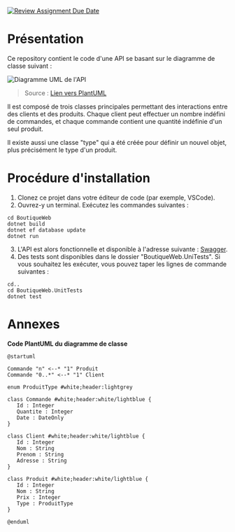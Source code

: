 [![Review Assignment Due Date](https://classroom.github.com/assets/deadline-readme-button-22041afd0340ce965d47ae6ef1cefeee28c7c493a6346c4f15d667ab976d596c.svg)](https://classroom.github.com/a/lXJn8EVV)

Présentation
==

Ce repository contient le code d'une API se basant sur le diagramme de classe suivant : 

![Diagramme UML de l'API](https://github.com/user-attachments/assets/ce79e52a-ffb3-4beb-87ff-9e9f31d77ebb)

> Source : [Lien vers PlantUML](https://www.plantuml.com/plantuml/umla/hP2nIi0m48RtFCKHjqAhhjMXKfSkKj4NYEP80ybLBXUqYEzkZLXRSHB7_y_7VU7laXYM78FgvnWDMGHD6YxhkW9zhc7asMOlkzUpfgbsG1yyaYY5bECNVRyy8PmyJrxmOa9ZaTlWtIIESL7gCPYKO3juv4euBVH3o0Yl2W062oqC9EYGF_9jDYGhTsolJMdkX3qvzRQ9oWV_ehcPu_UzDO-CzAEwiemf_QRzdEAVlFxbI9I1s_tSgxX3iZc6Tm00)

Il est composé de trois classes principales permettant des interactions entre des clients et des produits. Chaque client peut effectuer un nombre indéfini de commandes, et chaque commande contient une quantité indéfinie d'un seul produit.

Il existe aussi une classe "type" qui a été créée pour définir un nouvel objet, plus précisément le type d'un produit.

Procédure d'installation
==
1. Clonez ce projet dans votre éditeur de code (par exemple, VSCode).
2. Ouvrez-y un terminal. Exécutez les commandes suivantes :
```
cd BoutiqueWeb
dotnet build
dotnet ef database update
dotnet run
```
3. L'API est alors fonctionnelle et disponible à l'adresse suivante : [Swagger](http://localhost:7044/swagger/index.html).
4. Des tests sont disponibles dans le dossier "BoutiqueWeb.UniTests". Si vous souhaitez les exécuter, vous pouvez taper les lignes de commande suivantes :
```
cd..
cd BoutiqueWeb.UnitTests
dotnet test
```

Annexes 
==

**Code PlantUML du diagramme de classe**
```
@startuml

Commande "n" <--* "1" Produit
Commande "0..*" <--* "1" Client

enum ProduitType #white;header:lightgrey

class Commande #white;header:white/lightblue {
   Id : Integer
   Quantite : Integer
   Date : DateOnly
}

class Client #white;header:white/lightblue {
   Id : Integer
   Nom : String
   Prenom : String
   Adresse : String
}

class Produit #white;header:white/lightblue {
   Id : Integer
   Nom : String
   Prix : Integer
   Type : ProduitType
}

@enduml
```
